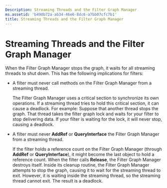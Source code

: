 ```yaml
---
Description: Streaming Threads and the Filter Graph Manager
ms.assetid: 'b490b72a-ab34-46e6-8dc6-a7bb07cfc7b1'
title: Streaming Threads and the Filter Graph Manager
---
```


# Streaming Threads and the Filter Graph Manager

When the Filter Graph Manager stops the graph, it waits for all streaming threads to shut down. This has the following implications for filters:

-   A filter must never call methods on the Filter Graph Manager from a streaming thread.

    The Filter Graph Manager uses a critical section to synchronize its own operations. If a streaming thread tries to hold this critical section, it can cause a deadlock. For example: Suppose that another thread stops the graph. That thread takes the filter graph lock and waits for your filter to stop delivering data. If your filter is waiting for the lock, it will never stop, causing a deadlock.

-   A filter must never **AddRef** or **QueryInterface** the Filter Graph Manager from a streaming thread.

    If the filter holds a reference count on the Filter Graph Manager (through **AddRef** or **QueryInterface**), it might become the last object to hold a reference count. When the filter calls **Release**, the Filter Graph Manager destroys itself. Inside its cleanup routine, the Filter Graph Manager attempts to stop the graph, causing it to wait for the streaming thread to exit. However, it is waiting inside the streaming thread, so the streaming thread cannot exit. The result is a deadlock.

 

 



